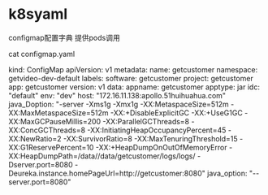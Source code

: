 # k8syaml
configmap配置字典 提供pods调用

cat configmap.yaml

kind: ConfigMap
apiVersion: v1
metadata:
  name: getcustomer
  namespace: getvideo-dev-default
  labels:
    software: getcustomer
    project: getcustomer
    app: getcustomer
    version: v1
data:
  appname: getcustomer
  apptype: jar
  idc: "default"
  env: "dev"
  host: "172.16.11.138:apollo.51huihuahua.com"
  java_Doption: "-server -Xms1g -Xmx1g -XX:MetaspaceSize=512m -XX:MaxMetaspaceSize=512m -XX:+DisableExplicitGC -XX:+UseG1GC -XX:MaxGCPauseMillis=200 -XX:ParallelGCThreads=8 -XX:ConcGCThreads=8 -XX:InitiatingHeapOccupancyPercent=45 -XX:NewRatio=2 -XX:SurvivorRatio=8 -XX:MaxTenuringThreshold=15 -XX:G1ReservePercent=10 -XX:+HeapDumpOnOutOfMemoryError -XX:HeapDumpPath=/data//data/getcustomer/logs/logs/ -Dserver.port=8080 -Deureka.instance.homePageUrl=http://getcustomer:8080"
  java_option: "--server.port=8080"
